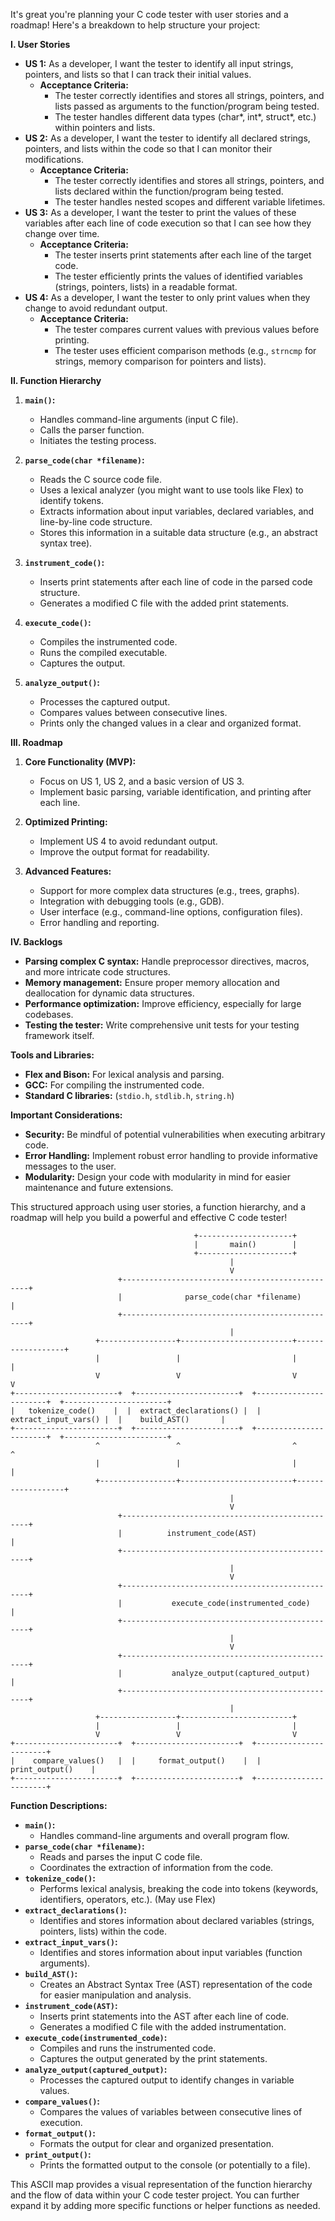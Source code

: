 It's great you're planning your C code tester with user stories and a roadmap! Here's a breakdown to help structure your project:

**I. User Stories**

* **US 1:** As a developer, I want the tester to identify all input strings, pointers, and lists so that I can track their initial values.
    * **Acceptance Criteria:** 
        *  The tester correctly identifies and stores all strings, pointers, and lists passed as arguments to the function/program being tested.
        *  The tester handles different data types (char*, int*, struct*, etc.) within pointers and lists.
* **US 2:** As a developer, I want the tester to identify all declared strings, pointers, and lists within the code so that I can monitor their modifications.
    * **Acceptance Criteria:**
        * The tester correctly identifies and stores all strings, pointers, and lists declared within the function/program being tested.
        * The tester handles nested scopes and different variable lifetimes.
* **US 3:** As a developer, I want the tester to print the values of these variables after each line of code execution so that I can see how they change over time.
    * **Acceptance Criteria:**
        * The tester inserts print statements after each line of the target code.
        * The tester efficiently prints the values of identified variables (strings, pointers, lists) in a readable format.
* **US 4:** As a developer, I want the tester to only print values when they change to avoid redundant output.
    * **Acceptance Criteria:**
        * The tester compares current values with previous values before printing.
        * The tester uses efficient comparison methods (e.g., `strncmp` for strings, memory comparison for pointers and lists).

**II. Function Hierarchy**

1. **`main()`:**
   *  Handles command-line arguments (input C file).
   *  Calls the parser function.
   *  Initiates the testing process.

2. **`parse_code(char *filename)`:**
   * Reads the C source code file.
   * Uses a lexical analyzer (you might want to use tools like Flex) to identify tokens.
   * Extracts information about input variables, declared variables, and line-by-line code structure.
   * Stores this information in a suitable data structure (e.g., an abstract syntax tree).

3. **`instrument_code()`:**
   *  Inserts print statements after each line of code in the parsed code structure.
   *  Generates a modified C file with the added print statements.

4. **`execute_code()`:**
   *  Compiles the instrumented code.
   *  Runs the compiled executable.
   *  Captures the output.

5. **`analyze_output()`:**
   *  Processes the captured output.
   *  Compares values between consecutive lines.
   *  Prints only the changed values in a clear and organized format.

**III. Roadmap**

1. **Core Functionality (MVP):**
   * Focus on US 1, US 2, and a basic version of US 3.
   * Implement basic parsing, variable identification, and printing after each line.

2. **Optimized Printing:**
   * Implement US 4 to avoid redundant output.
   * Improve the output format for readability.

3. **Advanced Features:**
   *  Support for more complex data structures (e.g., trees, graphs).
   *  Integration with debugging tools (e.g., GDB).
   *  User interface (e.g., command-line options, configuration files).
   *  Error handling and reporting.

**IV. Backlogs**

* **Parsing complex C syntax:** Handle preprocessor directives, macros, and more intricate code structures.
* **Memory management:**  Ensure proper memory allocation and deallocation for dynamic data structures.
* **Performance optimization:** Improve efficiency, especially for large codebases.
* **Testing the tester:** Write comprehensive unit tests for your testing framework itself.

**Tools and Libraries:**

* **Flex and Bison:** For lexical analysis and parsing.
* **GCC:** For compiling the instrumented code.
* **Standard C libraries:** (`stdio.h`, `stdlib.h`, `string.h`)

**Important Considerations:**

* **Security:** Be mindful of potential vulnerabilities when executing arbitrary code.
* **Error Handling:** Implement robust error handling to provide informative messages to the user.
* **Modularity:** Design your code with modularity in mind for easier maintenance and future extensions.

This structured approach using user stories, a function hierarchy, and a roadmap will help you build a powerful and effective C code tester!

```
                                         +---------------------+
                                         |       main()        |
                                         +---------------------+
                                                 |
                                                 V
                        +-------------------------------------------------+
                        |              parse_code(char *filename)          |
                        +-------------------------------------------------+
                                                 |
                   +-----------------+-------------------------+------------------+
                   |                 |                         |                  |
                   V                 V                         V                  V
+-----------------------+  +-----------------------+  +-----------------------+  +-----------------------+
|   tokenize_code()    |  |  extract_declarations() |  | extract_input_vars() |  |    build_AST()       |
+-----------------------+  +-----------------------+  +-----------------------+  +-----------------------+
                   ^                 ^                         ^                  ^
                   |                 |                         |                  |
                   +-----------------+-------------------------+------------------+
                                                 |
                                                 V
                        +-------------------------------------------------+
                        |          instrument_code(AST)                  |
                        +-------------------------------------------------+
                                                 |
                                                 V
                        +-------------------------------------------------+
                        |           execute_code(instrumented_code)       |
                        +-------------------------------------------------+
                                                 |
                                                 V
                        +-------------------------------------------------+
                        |           analyze_output(captured_output)       |
                        +-------------------------------------------------+
                                                 |
                   +-----------------+-------------------------+
                   |                 |                         |
                   V                 V                         V
+-----------------------+  +-----------------------+  +-----------------------+
|    compare_values()   |  |     format_output()    |  |      print_output()    | 
+-----------------------+  +-----------------------+  +-----------------------+
```

**Function Descriptions:**

* **`main()`:** 
    *  Handles command-line arguments and overall program flow.
* **`parse_code(char *filename)`:**
    *  Reads and parses the input C code file.
    *  Coordinates the extraction of information from the code.
* **`tokenize_code()`:**
    *  Performs lexical analysis, breaking the code into tokens (keywords, identifiers, operators, etc.). (May use Flex)
* **`extract_declarations()`:**
    *  Identifies and stores information about declared variables (strings, pointers, lists) within the code.
* **`extract_input_vars()`:**
    *  Identifies and stores information about input variables (function arguments).
* **`build_AST()`:**
    *  Creates an Abstract Syntax Tree (AST) representation of the code for easier manipulation and analysis.
* **`instrument_code(AST)`:**
    *  Inserts print statements into the AST after each line of code.
    *  Generates a modified C file with the added instrumentation.
* **`execute_code(instrumented_code)`:**
    *  Compiles and runs the instrumented code.
    *  Captures the output generated by the print statements.
* **`analyze_output(captured_output)`:**
    *  Processes the captured output to identify changes in variable values.
* **`compare_values()`:**
    *  Compares the values of variables between consecutive lines of execution.
* **`format_output()`:**
    *  Formats the output for clear and organized presentation.
* **`print_output()`:**
    *  Prints the formatted output to the console (or potentially to a file).

This ASCII map provides a visual representation of the function hierarchy and the flow of data within your C code tester project. You can further expand it by adding more specific functions or helper functions as needed.
